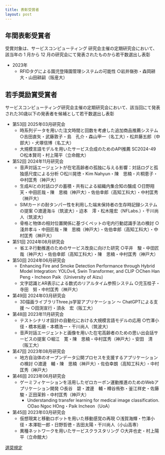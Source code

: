 ```yaml
---
title: 表彰受賞者
layout: post
---
```


<!-- # 表彰受賞者 -->

## 年間表彰受賞者

受賞対象は、サービスコンピューティング 研究会主催の定期研究会において、該当年の 1 月から 12 月の研究会にて発表されたものから若干数選出し表彰

- 2023年
  - RFIDタグによる園児登降園管理システムの可能性 ○岩井嶺弥・森岡耕大・山田耕嗣（阪産大）

## 若手奨励賞受賞者

サービスコンピューティング研究会主催の定期研究会において、該当回にて発表された30歳以下の発表者を候補として若干数選出し表彰

- 第53回 2025年03月研究会
  - 時系列データを用いた注文時間と回数を考慮した追加商品推薦システム ○吉田直矢・武藤敦子・島　孔介・森山甲一（名工大）・松井藤五郎（中部大）・犬塚信博（名工大）
  - 大規模言語モデルを用いたサービス合成のためのAPI推薦 SC2024-49 ○松本賢司・村上陽平（立命館大）
- 第52回 2024年11月研究会
  - 音声対話エージェントが在宅高齢者の孤独に与える影響：対話ログと孤独感尺度による分析 ○松川晃徳・Kim Nahyun・陳　思楠・片桐恵子・中村匡秀（神戸大）
  - 生成AIとの対話ログの蓄積・共有による組織内集合知の醸成 ○日野翔天・中田匠哉・陳　思楠（神戸大）・佐伯幸郎（高知工科大）・中村匡秀（神戸大）
  - SIMカードの耐タンパー性を利用した端末保持者の生存時記録システムの提案 ○渡邊海斗（筑波大）・迫本　澪・松木隆宏（NFLabs.）・干川尚人（筑波大）
  - 骨格と物体の相対位置関係に基づくペットの宅内行動認識手法の検討 ○淺井孝斗・中田匠哉・陳　思楠（神戸大）・佐伯幸郎（高知工科大）・中村匡秀（神戸大）
- 第51回 2024年08月研究会
  - 省エネ行動推進のためのサービス改良に向けた研究 ○平井　駿・中田匠哉（神戸大）・佐伯幸郎（高知工科大）・陳　思楠・中村匡秀（神戸大）
- 第50回 2024年06月研究会
  - Enhancing Fire and Smoke Detection Performance through Hybrid Model Integration: YOLOv4, Swin Transformer, and CLIP ○Chen Han Peng・Incheon Paik（University of Aizu）
  - 文字認識とAR表示による数式のリアルタイム参照システム ○児玉桂子・寺田　努・中村匡秀（神戸大）
- 第49回 2024年03月研究会
  - 3D描画ライブラリThree.js学習アプリケーション ～ ChatGPTによる支援 ～ ○田渕宣行・須永　宏（阪工大）
- 第48回 2023年11月研究会
  - テストシナリオ設計の自動化における大規模言語モデルの応用 ○竹澤小径・橋本拓磨・本橋浩一・干川尚人（筑波大）
  - 音声対話エージェントと画像を用いた在宅高齢者のための思い出会話サービスの提案 ○堀江　寛・陳　思楠・中村匡秀（神戸大）・安田　清（阪工大）
- 第47回 2023年08月研究会
  - 地方自治体のオープンデータ公開プロセスを支援するアプリケーションの検討 ○渡邊　輔・陳　思楠（神戸大）・佐伯幸朗（高知工科大）・中村匡秀（神戸大）
- 第46回 2023年06月研究会
  - ゲーミフィケーションを活用したゼロカーボン運動推進のためのWebアプリケーション開発 ○長谷　碧・渡邊　輔・樽谷侑弥・釜江祥史・佐藤　駿・正田茉鈴・中村匡秀（神戸大）
    - Understanding transfer learning for medical image classification. ○Dao Ngoc HOng・Paik Incheon（UoA）
- 第45回 2023年03月研究会
  - 仮想現実と移動ロボットを用いた移動感覚の再現 ○浅賀海輝・竹澤小径・本澤聡一郎・日野哲徳・吉田太陽・干川尚人（小山高専）
  - 異種ネットワークを用いたサービスクラスタリング ○大井也史・村上陽平（立命館大）

<a href="/award.html" class="btn_28"><span>選奨規定</span></a>
